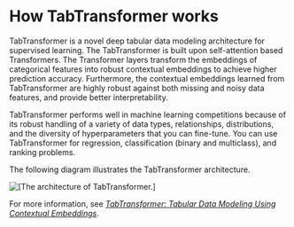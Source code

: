 # How TabTransformer works<a name="tabtransformer-HowItWorks"></a>

TabTransformer is a novel deep tabular data modeling architecture for supervised learning\. The TabTransformer is built upon self\-attention based Transformers\. The Transformer layers transform the embeddings of categorical features into robust contextual embeddings to achieve higher prediction accuracy\. Furthermore, the contextual embeddings learned from TabTransformer are highly robust against both missing and noisy data features, and provide better interpretability\.

TabTransformer performs well in machine learning competitions because of its robust handling of a variety of data types, relationships, distributions, and the diversity of hyperparameters that you can fine\-tune\. You can use TabTransformer for regression, classification \(binary and multiclass\), and ranking problems\.

The following diagram illustrates the TabTransformer architecture\.

![\[The architecture of TabTransformer.\]](http://docs.aws.amazon.com/sagemaker/latest/dg/images/tabtransformer_illustration.png)

For more information, see *[TabTransformer: Tabular Data Modeling Using Contextual Embeddings](https://arxiv.org/abs/2012.06678)*\.